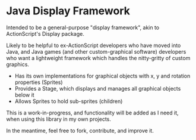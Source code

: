 Java Display Framework
======================

Intended to be a general-purpose "display framework", akin to ActionScript's Display package.

Likely to be helpful to ex-ActionScript developers who have moved into Java, and Java games (and other custom-graphical software) developers who want a lightweight framework which handles the nitty-gritty of custom graphics.

  * Has its own implementations for graphical objects with x, y and rotation properties (Sprites)
  * Provides a Stage, which displays and manages all graphical objects below it
  * Allows Sprites to hold sub-sprites (children)

This is a work-in-progress, and functionality will be added as I need it, when using this library in my own projects.

In the meantime, feel free to fork, contribute, and improve it.

